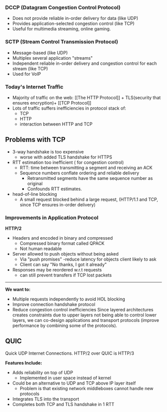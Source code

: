 ### DCCP (Datagram Congestion Control Protocol)
- Does not provide reliable in-order delivery for data (like UDP)
- Provides application-selected congestion control (like TCP)
- Useful for multimedia streaming, online gaming.
### SCTP (Stream Control Transmission Protocol)
- Message-based (like UDP)
- Multiplex several application "streams"
- Independent reliable in-order delivery and congestion control for each stream (like TCP)
- Used for VoIP

### Today's Internet Traffic
- Majority of traffic on the web: [[The HTTP Protocol]] + TLS(security that ensures encryption)+ [[TCP Protocol]]
- Lots of traffic suffers inefficiencies in protocol stack of:
	- TCP
	- HTTP
	- interaction between HTTP and TCP
## Problems with TCP
- 3-way handshake is too expensive
	- worse with added TLS handshake for HTTPS
- RTT estimation too inefficient ( for congestion control)
	- RTT: time between transmitting a segment and receiving an ACK
	- Sequence numbers conflate ordering and reliable delivery
		- Retransmitted segments have the same sequence number as original
		- Confounds RTT estimates.
- head-of-line blocking
	- A small request blocked behind a large request, (HTTP/1.1 and TCP, since TCP ensures in-order delivery)

### Improvements in Application Protocol
**HTTP/2**
- Headers and encoded in binary and compressed 
	- Compressed binary format called QPACK
	- Not human readable
- Server allowed to push objects without being asked
	- Via "push promises" -reduce latency for objects client likely to ask
	- Client can say "No thanks, I got it already"
- Responses may be reordered w.r.t requests
	- can still prevent transfers if TCP lost packets
---
**We want to:**
- Multiple requests independently to avoid HOL blocking
- Improve connection handshake protocol
- Reduce congestion control inefficiencies
Since layered architectures creates constraints due to upper layers not being able to control lower layers, we can co-design applications and transport protocols (improve performance by combining some of the protocols).

## QUIC
Quick UDP Internet Connections. HTTP/2 over QUIC is HTTP/3

**Features Include:**
- Adds reliability on top of UDP
	- Implemented in user space instead of kernel
- Could be an alternative to UDP and TCP above IP layer itself
	- Problem is that existing network middleboxes cannot handle new protocols
- Integrates TLS into the transport
- Completes both TCP and TLS handshake in 1 RTT